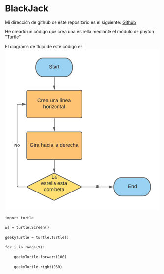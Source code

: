 # BlackJack

Mi dirección de github de este repositorio es el siguiente: [Github](https://github.com/FedeOcejo/Estrella.git)

He creado un código que crea una estrella mediante el módulo de phyton "Turtle" 

El diagrama de flujo de este código es:
![diagrama de flujo Esrella](https://github.com/FedeOcejo/Estrella/blob/main/Diagrama%20de%20flujo%20Estrella.png)

```
import turtle

ws = turtle.Screen()

geekyTurtle = turtle.Turtle()

for i in range(9):

    geekyTurtle.forward(100)

    geekyTurtle.right(160)
